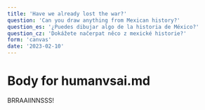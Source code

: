 ```yaml
---
title: 'Have we already lost the war?'
question: 'Can you draw anything from Mexican history?'
question_es: '¿Puedes dibujar algo de la historia de México?'
question_cz: 'Dokážete načerpat něco z mexické historie?'
form: 'canvas'
date: '2023-02-10'
---
```


# Body for humanvsai.md

BRRAAIINNSSS!